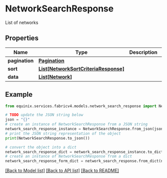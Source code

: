 # NetworkSearchResponse

List of networks

## Properties

Name | Type | Description | Notes
------------ | ------------- | ------------- | -------------
**pagination** | [**Pagination**](Pagination.md) |  | [optional] 
**sort** | [**List[NetworkSortCriteriaResponse]**](NetworkSortCriteriaResponse.md) |  | [optional] 
**data** | [**List[Network]**](Network.md) |  | [optional] 

## Example

```python
from equinix.services.fabricv4.models.network_search_response import NetworkSearchResponse

# TODO update the JSON string below
json = "{}"
# create an instance of NetworkSearchResponse from a JSON string
network_search_response_instance = NetworkSearchResponse.from_json(json)
# print the JSON string representation of the object
print(NetworkSearchResponse.to_json())

# convert the object into a dict
network_search_response_dict = network_search_response_instance.to_dict()
# create an instance of NetworkSearchResponse from a dict
network_search_response_form_dict = network_search_response.from_dict(network_search_response_dict)
```
[[Back to Model list]](../README.md#documentation-for-models) [[Back to API list]](../README.md#documentation-for-api-endpoints) [[Back to README]](../README.md)


